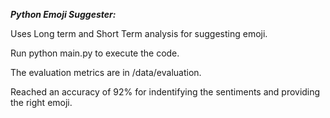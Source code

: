 _***Python Emoji Suggester:***_

Uses Long term and Short Term analysis for suggesting emoji.

Run python main.py to execute the code.

The evaluation metrics are in /data/evaluation.

Reached an accuracy of 92% for indentifying the sentiments and providing the right emoji.
